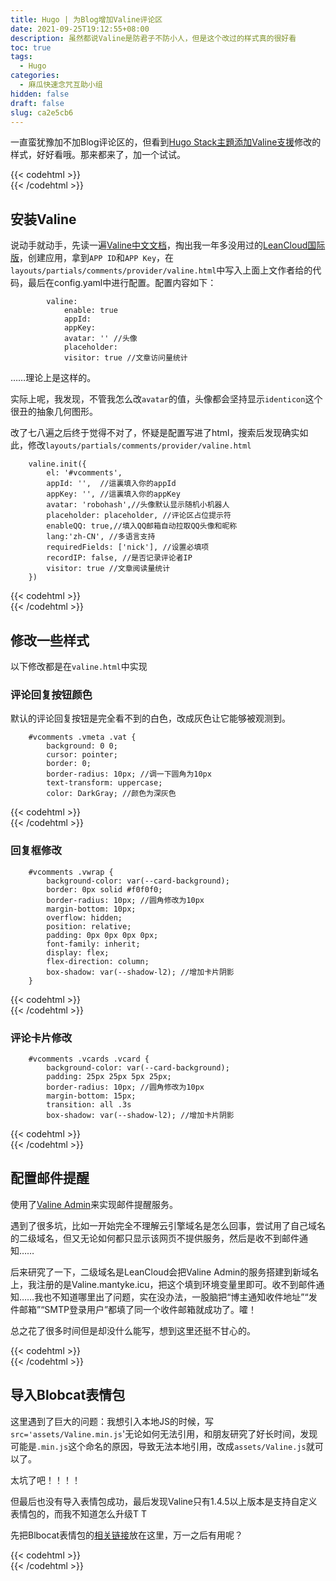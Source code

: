 ```yaml
---
title: Hugo | 为Blog增加Valine评论区
date: 2021-09-25T19:12:55+08:00
description: 虽然都说Valine是防君子不防小人，但是这个改过的样式真的很好看
toc: true
tags:
  - Hugo
categories:
  - 麻瓜快速念咒互助小组
hidden: false
draft: false
slug: ca2e5cb6
---
```






一直蛮犹豫加不加Blog评论区的，但看到[Hugo Stack主題添加Valine支援](https://www.bigs3.com/article/hugo-theme-stack-valine/)修改的样式，好好看哦。那来都来了，加一个试试。

{{< codehtml >}} 
    <br/>
{{< /codehtml >}}

## 安装Valine 

说动手就动手，先读一遍[Valine中文文档](https://valine.js.org/quickstart.html)，掏出我一年多没用过的[LeanCloud国际版](https://console.leancloud.app/apps)，创建应用，拿到`APP ID`和`APP Key`，在`layouts/partials/comments/provider/valine.html`中写入上面上文作者给的代码，最后在config.yaml中进行配置。配置内容如下：

```
        valine:
            enable: true 
            appId: 
            appKey: 
            avatar: '' //头像
            placeholder: 
            visitor: true //文章访问量统计
```

……理论上是这样的。



实际上呢，我发现，不管我怎么改`avatar`的值，头像都会坚持显示`identicon`这个很丑的抽象几何图形。

改了七八遍之后终于觉得不对了，怀疑是配置写进了html，搜索后发现确实如此，修改`layouts/partials/comments/provider/valine.html`

```
    valine.init({
        el: '#vcomments',
        appId: '',  //這裏填入你的appId
        appKey: '', //這裏填入你的appKey
        avatar: 'robohash',//头像默认显示随机小机器人
        placeholder: placeholder, //评论区占位提示符
        enableQQ: true,//填入QQ邮箱自动拉取QQ头像和昵称
        lang:'zh-CN', //多语言支持
        requiredFields: ['nick'], //设置必填项
        recordIP: false, //是否记录评论者IP
        visitor: true //文章阅读量统计
    })
```

{{< codehtml >}} 
    <br/>
{{< /codehtml >}}

## 修改一些样式

以下修改都是在`valine.html`中实现

### 评论回复按钮颜色

默认的评论回复按钮是完全看不到的白色，改成灰色让它能够被观测到。

```
    #vcomments .vmeta .vat {
        background: 0 0;
        cursor: pointer;
        border: 0;
        border-radius: 10px; //调一下圆角为10px
        text-transform: uppercase;
        color: DarkGray; //颜色为深灰色
```

{{< codehtml >}} 
    <br/>
{{< /codehtml >}}

### 回复框修改

```
    #vcomments .vwrap {
        background-color: var(--card-background);
        border: 0px solid #f0f0f0;
        border-radius: 10px; //圆角修改为10px
        margin-bottom: 10px;
        overflow: hidden;
        position: relative;
        padding: 0px 0px 0px 0px;
        font-family: inherit;
        display: flex;
        flex-direction: column;
        box-shadow: var(--shadow-l2); //增加卡片阴影
    }
```

{{< codehtml >}} 
    <br/>
{{< /codehtml >}}

### 评论卡片修改

```
    #vcomments .vcards .vcard {
        background-color: var(--card-background);
	    padding: 25px 25px 5px 25px;
	    border-radius: 10px; //圆角修改为10px
	    margin-bottom: 15px;
	    transition: all .3s
	    box-shadow: var(--shadow-l2); //增加卡片阴影
```

{{< codehtml >}} 
    <br/>
{{< /codehtml >}}

## 配置邮件提醒

使用了[Valine Admin](https://github.com/DesertsP/Valine-Admin)来实现邮件提醒服务。

遇到了很多坑，比如一开始完全不理解云引擎域名是怎么回事，尝试用了自己域名的二级域名，但又无论如何都只显示该网页不提供服务，然后是收不到邮件通知……

后来研究了一下，二级域名是LeanCloud会把Valine Admin的服务搭建到新域名上，我注册的是Valine.mantyke.icu，把这个填到环境变量里即可。收不到邮件通知……我也不知道哪里出了问题，实在没办法，一股脑把“博主通知收件地址”“发件邮箱”“SMTP登录用户”都填了同一个收件邮箱就成功了。嚯！

总之花了很多时间但是却没什么能写，想到这里还挺不甘心的。

{{< codehtml >}} 
    <br/>
{{< /codehtml >}}

## 导入Blobcat表情包

这里遇到了巨大的问题：我想引入本地JS的时候，写`src='assets/Valine.min.js`'无论如何无法引用，和朋友研究了好长时间，发现可能是`.min.js`这个命名的原因，导致无法本地引用，改成`assets/Valine.js`就可以了。

太坑了吧！！！！

但最后也没有导入表情包成功，最后发现Valine只有1.4.5以上版本是支持自定义表情包的，而我不知道怎么升级T T

先把Blbocat表情包的[相关链接](https://github.com/injellyfish/valine-blobcatemojis/blob/main/README.md)放在这里，万一之后有用呢？

{{< codehtml >}} 
    <br/>
{{< /codehtml >}}
